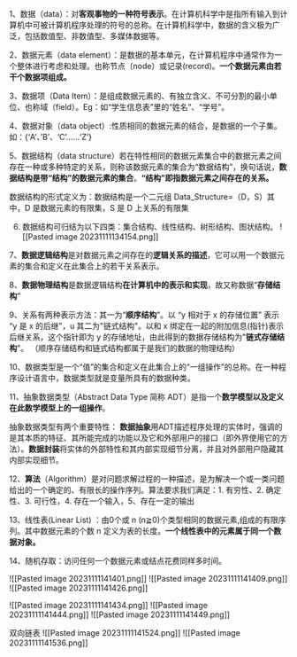 1、数据（data）：对**客观事物的一种符号表示**。在计算机科学中是指所有输入到计算机中可被计算机程序处理的符号的总称。在计算机科学中，数据的含义极为广泛，包括数值型、非数值型、多媒体数据等。

2、数据元素（data element）：是数据的基本单元，在计算机程序中通常作为一个整体进行考虑和处理。也称节点（node）或记录(record)。**一个数据元素由若干个数据项组成。**

3、数据项（Data Item）：是组成数据元素的、有独立含义、不可分割的最小单位、也称域（field）。Eg：如“学生信息表”里的“姓名”、“学号”。

4、数据对象（data object）:性质相同的数据元素的结合，是数据的一个子集。如：{‘A’、’B’、‘C’……‘Z’}

5、数据结构（data structure）若在特性相同的数据元素集合中的数据元素之间存在一种或多种特定的关系，则称该数据元素的集合为“数据结构”，换句话说，**数据结构是带“结构”的数据元素的集合**。**“结构”即指数据元素之间存在的关系。**

数据结构的形式定义为：数据结构是一个二元组 Data_Structure=（D，S）其中，D 是数据元素的有限集，S 是 D 上关系的有限集

6. 数据结构可归结为以下四类：集合结构、线性结构、树形结构、图状结构。
![[Pasted image 20231111134154.png]]

7、**数据逻辑结构**是对数据元素之间存在的**逻辑关系的描述**，它可以用一个数据元素的集合和定义在此集合上的若干关系表示。

8、**数据物理结构**是数据逻辑结构**在计算机中的表示和实现**，故又称数据“**存储结构**”

9、关系有两种表示方法：其一为“**顺序结构**”。以 “y 相对于 x 的存储位置” 表示 “y 是 x 的后继”，u 其二为"链式结构"。以和 x 绑定在一起的附加信息(指针)表示后继关系，这个指针即为 y 的存储地址，由此得到的数据存储结构为"**链式存储结构**"。  （顺序存储结构和链式结构都属于是我们的数据的物理结构）

10、数据类型是一个“值”的集合和定义在此集合上的“一组操作”的总称。在一种程序设计语言中，数据类型就是变量所具有的数据种类。

11、抽象数据类型（Abstract Data Type 简称 ADT）是指一个**数学模型以及定义在此数学模型上的一组操作**。

抽象数据类型有两个重要特性：
**数据抽象**用ADT描述程序处理的实体时，强调的是其本质的特征、其所能完成的功能以及它和外部用户的接口（即外界使用它的方法）。**数据封装**将实体的外部特性和其内部实现细节分离，并且对外部用户隐藏其内部实现细节。

12、**算法**（Algorithm）是对问题求解过程的一种描述，是为解决一个或一类问题给出的一个确定的、有限长的操作序列。算法要求我们满足：1. 有穷性、2. 确定性、3. 可行性，4. 存在一个输入，5、存在一定的输出

13、线性表(Linear List) ：由0个或 n (n≧0)个类型相同的数据元素,组成的有限序列。其中数据元素的个数 n 定义为表的长度。**一个线性表中的元素属于同一个数据对象。**

14、随机存取：访问任何一个数据元素或结点花费同样多时间。

![[Pasted image 20231111141401.png]]
![[Pasted image 20231111141409.png]]
![[Pasted image 20231111141426.png]]

![[Pasted image 20231111141434.png]]
![[Pasted image 20231111141444.png]]
![[Pasted image 20231111141449.png]]

双向链表
![[Pasted image 20231111141524.png]]
![[Pasted image 20231111141536.png]]


